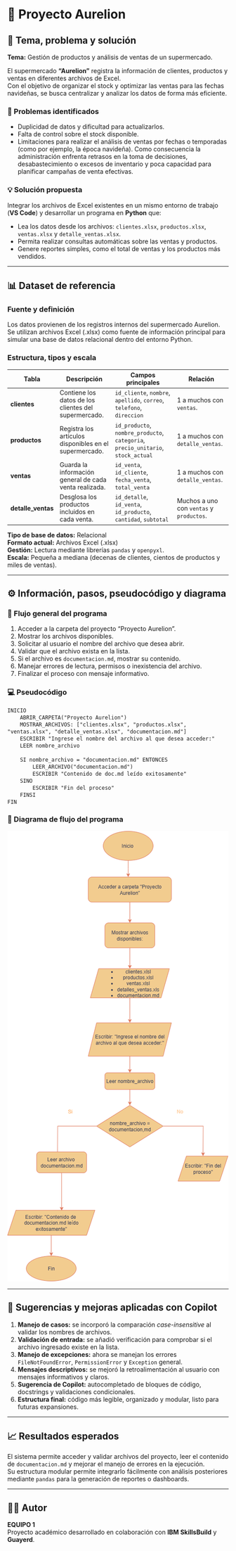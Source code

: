 # 🛒 Proyecto Aurelion

## 📌 Tema, problema y solución

**Tema:** Gestión de productos y análisis de ventas de un supermercado.  

El supermercado **“Aurelion”** registra la información de clientes, productos y ventas en diferentes archivos de Excel.  
Con el objetivo de organizar el stock y optimizar las ventas para las fechas navideñas, se busca centralizar y analizar los datos de forma más eficiente.

### 🧩 Problemas identificados
- Duplicidad de datos y dificultad para actualizarlos.
- Falta de control sobre el stock disponible.
- Limitaciones para realizar el análisis de ventas por fechas o temporadas (como por ejemplo, la época navideña).
Como consecuencia la administración enfrenta retrasos en la toma de decisiones, desabastecimiento o excesos de inventario y poca capacidad para planificar campañas de venta efectivas.

### 💡 Solución propuesta
Integrar los archivos de Excel existentes en un mismo entorno de trabajo (**VS Code**) y desarrollar un programa en **Python** que:
- Lea los datos desde los archivos: `clientes.xlsx`, `productos.xlsx`, `ventas.xlsx` y `detalle_ventas.xlsx`.  
- Permita realizar consultas automáticas sobre las ventas y productos.  
- Genere reportes simples, como el total de ventas y los productos más vendidos.  

---

## 📊 Dataset de referencia

### Fuente y definición
Los datos provienen de los registros internos del supermercado Aurelion. Se utilizan archivos Excel (.xlsx) como fuente de información principal para simular una base de datos relacional dentro del entorno Python.  

### Estructura, tipos y escala

| Tabla | Descripción | Campos principales | Relación |
|--------|--------------|--------------------|-----------|
| **clientes** | Contiene los datos de los clientes del supermercado. | `id_cliente`, `nombre`, `apellido`, `correo`, `telefono`, `direccion` | 1 a muchos con `ventas`. |
| **productos** | Registra los artículos disponibles en el supermercado. | `id_producto`, `nombre_producto`, `categoria`, `precio_unitario`, `stock_actual` | 1 a muchos con `detalle_ventas`. |
| **ventas** | Guarda la información general de cada venta realizada. | `id_venta`, `id_cliente`, `fecha_venta`, `total_venta` | 1 a muchos con `detalle_ventas`. |
| **detalle_ventas** | Desglosa los productos incluidos en cada venta. | `id_detalle`, `id_venta`, `id_producto`, `cantidad`, `subtotal` | Muchos a uno con `ventas` y `productos`. |

**Tipo de base de datos:** Relacional  
**Formato actual:** Archivos Excel (.xlsx)  
**Gestión:** Lectura mediante librerías `pandas` y `openpyxl`.  
**Escala:** Pequeña a mediana (decenas de clientes, cientos de productos y miles de ventas).  

---

## ⚙️ Información, pasos, pseudocódigo y diagrama

### 🔁 Flujo general del programa
1. Acceder a la carpeta del proyecto “Proyecto Aurelion”.  
2. Mostrar los archivos disponibles.  
3. Solicitar al usuario el nombre del archivo que desea abrir.  
4. Validar que el archivo exista en la lista.  
5. Si el archivo es `documentacion.md`, mostrar su contenido.  
6. Manejar errores de lectura, permisos o inexistencia del archivo.  
7. Finalizar el proceso con mensaje informativo.

### 💻 Pseudocódigo

```plaintext
INICIO
    ABRIR_CARPETA("Proyecto Aurelion")
    MOSTRAR_ARCHIVOS: ["clientes.xlsx", "productos.xlsx", "ventas.xlsx", "detalle_ventas.xlsx", "documentacion.md"]
    ESCRIBIR "Ingrese el nombre del archivo al que desea acceder:"
    LEER nombre_archivo

    SI nombre_archivo = "documentacion.md" ENTONCES
        LEER_ARCHIVO("documentacion.md")
        ESCRIBIR "Contenido de doc.md leído exitosamente"
    SINO
        ESCRIBIR "Fin del proceso"
    FINSI
FIN
```

### 🧭 Diagrama de flujo del programa

![Diagrama de flujo del Proyecto Aurelion](proyecto%20aurelion.drawio.png)

---

## 🤖 Sugerencias y mejoras aplicadas con Copilot

1. **Manejo de casos:** se incorporó la comparación *case-insensitive* al validar los nombres de archivos.  
2. **Validación de entrada:** se añadió verificación para comprobar si el archivo ingresado existe en la lista.  
3. **Manejo de excepciones:** ahora se manejan los errores `FileNotFoundError`, `PermissionError` y `Exception` general.  
4. **Mensajes descriptivos:** se mejoró la retroalimentación al usuario con mensajes informativos y claros.  
5. **Sugerencia de Copilot:** autocompletado de bloques de código, docstrings y validaciones condicionales.  
6. **Estructura final:** código más legible, organizado y modular, listo para futuras expansiones.

---

## 📈 Resultados esperados
El sistema permite acceder y validar archivos del proyecto, leer el contenido de `documentacion.md` y mejorar el manejo de errores en la ejecución.  
Su estructura modular permite integrarlo fácilmente con análisis posteriores mediante `pandas` para la generación de reportes o dashboards.

---

## 👨‍💻 Autor
**EQUIPO 1**  
Proyecto académico desarrollado en colaboración con **IBM SkillsBuild** y **Guayerd**.
